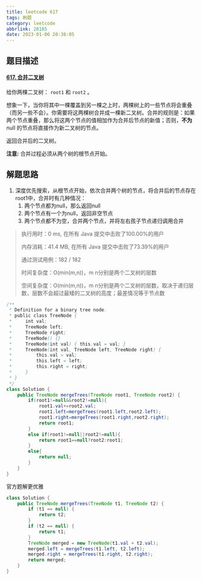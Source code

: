 ```yaml
---
title: leetcode 617
tags: 刷题
category: leetcode
abbrlink: 28185
date: 2023-01-06 20:38:05
---
```


## 题目描述

#### [617. 合并二叉树](https://leetcode.cn/problems/merge-two-binary-trees/)

给你两棵二叉树： `root1` 和 `root2` 。

想象一下，当你将其中一棵覆盖到另一棵之上时，两棵树上的一些节点将会重叠（而另一些不会）。你需要将这两棵树合并成一棵新二叉树。合并的规则是：如果两个节点重叠，那么将这两个节点的值相加作为合并后节点的新值；否则，**不为** null 的节点将直接作为新二叉树的节点。

返回合并后的二叉树。

**注意:** 合并过程必须从两个树的根节点开始。



## 解题思路

1. 深度优先搜索，从根节点开始，依次合并两个树的节点，将合并后的节点存在root1中，合并时有几种情况：
   1. 两个节点都为null，那么返回null
   2. 两个节点有一个为null，返回非空节点
   3. 两个节点都不为空，合并两个节点，并将左右孩子节点递归调用合并

> 执行用时：0 ms, 在所有 Java 提交中击败了100.00%的用户
>
> 内存消耗：41.4 MB, 在所有 Java 提交中击败了73.39%的用户
>
> 通过测试用例：182 / 182
>
> 时间复杂度：O(min(m,n))，m n分别是两个二叉树的层数
>
> 空间复杂度：O(min(m,n))，m n分别是两个二叉树的层数，取决于递归层数，层数不会超过最矮的二叉树的高度；最差情况等于节点数

```java
/**
 * Definition for a binary tree node.
 * public class TreeNode {
 *     int val;
 *     TreeNode left;
 *     TreeNode right;
 *     TreeNode() {}
 *     TreeNode(int val) { this.val = val; }
 *     TreeNode(int val, TreeNode left, TreeNode right) {
 *         this.val = val;
 *         this.left = left;
 *         this.right = right;
 *     }
 * }
 */
class Solution {
    public TreeNode mergeTrees(TreeNode root1, TreeNode root2) {
        if(root1!=null&&root2!=null){
            root1.val+=root2.val;
            root1.left=mergeTrees(root1.left,root2.left);
            root1.right=mergeTrees(root1.right,root2.right);
            return root1;
        }
        else if(root1!=null||root2!=null){
            return root1==null?root2:root1;
        }
        else{
            return null;
        }
    }
}
```

官方题解更优雅

```java
class Solution {
    public TreeNode mergeTrees(TreeNode t1, TreeNode t2) {
        if (t1 == null) {
            return t2;
        }
        if (t2 == null) {
            return t1;
        }
        TreeNode merged = new TreeNode(t1.val + t2.val);
        merged.left = mergeTrees(t1.left, t2.left);
        merged.right = mergeTrees(t1.right, t2.right);
        return merged;
    }
}
```

